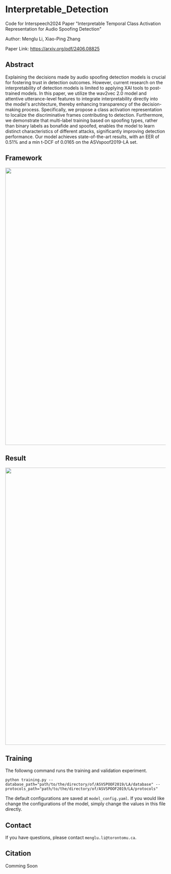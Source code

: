 # Interpretable_Detection
Code for Interspeech2024 Paper "Interpretable Temporal Class Activation Representation for Audio Spoofing Detection"

Author: Menglu Li, Xiao-Ping Zhang

Paper Link: https://arxiv.org/pdf/2406.08825

## Abstract
Explaining the decisions made by audio spoofing detection models is crucial for fostering trust in detection outcomes. However, current research on the interpretability of detection models is limited to applying XAI tools to post-trained models. In this paper, we utilize the wav2vec 2.0 model and attentive utterance-level features to integrate interpretability directly into the model's architecture, thereby enhancing transparency of the decision-making process. Specifically, we propose a class activation representation to localize the discriminative frames contributing to detection. Furthermore, we demonstrate that multi-label training based on spoofing types, rather than binary labels as bonafide and spoofed, enables the model to learn distinct characteristics of different attacks, significantly improving detection performance. Our model achieves state-of-the-art results, with an EER of 0.51\% and a min t-DCF of 0.0165 on the ASVspoof2019-LA set.

## Framework
<p align='center'>  
<img src='https://github.com/menglu-lml/Interpretable_Detection_Interspeech24/blob/main/img/overview.png' width='870'/>
</p>

## Result
<p align='center'>  
<img src='https://github.com/menglu-lml/Interpretable_Detection_Interspeech24/blob/main/img/result.png' width='870'/>
</p>

## Training
The followng command runs the training and validation experiment.
```
python training.py --database_path="path/to/the/directory/of/ASVSPOOF2019/LA/database" --protocols_path="path/to/the/directory/of/ASVSPOOF2019/LA/protocols"
```

The default configurations are saved at `model_config.yaml`. If you would like change the configurations of the model, simply change the values in this file directly.

## Contact
If you have questions, please contact `menglu.li@torontomu.ca`.
## Citation
Comming Soon
